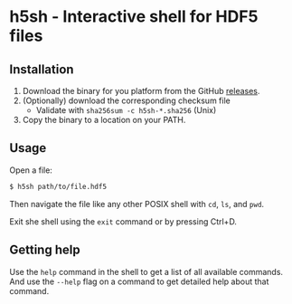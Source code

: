 # h5sh - Interactive shell for HDF5 files

## Installation

1. Download the binary for you platform from the GitHub [releases](https://github.com/jl-wynen/h5sh/releases/latest).
2. (Optionally) download the corresponding checksum file
   - Validate with `sha256sum -c h5sh-*.sha256` (Unix)
3. Copy the binary to a location on your PATH.

## Usage

Open a file:
```bash
$ h5sh path/to/file.hdf5
```
Then navigate the file like any other POSIX shell with `cd`, `ls`, and `pwd`.

Exit she shell using the `exit` command or by pressing Ctrl+D.

## Getting help

Use the `help` command in the shell to get a list of all available commands.
And use the `--help` flag on a command to get detailed help about that command.
